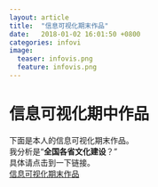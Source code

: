 ```yaml
---
layout: article
title:  "信息可视化期末作品"
date:   2018-01-02 16:01:50 +0800
categories: infovi
image:
  teaser: infovis.png
  feature: infovis.png
---
```

# 信息可视化期中作品

下面是本人的信息可视化期末作品。  
我分析是“**全国各省文化建设**？”  
具体请点击到一下链接。  
[信息可视化期末作品](https://public.tableau.com/views/_18114/sheet4?:embed=y&:display_count=yes)
